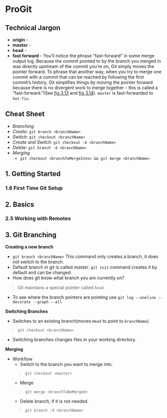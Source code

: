 # ProGit

## Technical Jargon
* **origin** -
* **master** -
* **head** -
* **fast forward** - You’ll notice the phrase “fast-forward” in some merge output log. Because the commit pointed to by the branch you merged in was directly upstream of the commit you’re on, Git simply moves the pointer forward. To phrase that another way, when you try to merge one commit with a commit that can be reached by following the first commit’s history, Git simplifies things by moving the pointer forward because there is no divergent work to merge together – this is called a “fast-forward.”(See [fig 3.13][1] and [fig 3.14][2]). `master` is fast-forwarded to `hot-fix`.

## Cheat Sheet
* _Branching_
 * _Create_: `git branch <branchName>`
 * _Switch_: `git checkout <branchName>`
 * _Create and Switch_: `git checkout -b <branchName>`
 * _Delete_: `git branch -d <branchName>`
* _Merging_
  * `git checkout <branchToMergeInto> && git merge <branchName>`


## 1. Getting Started
### 1.6 First Time Git Setup

## 2. Basics
### 2.5 Working with Remotes

## 3. Git Branching
**Creating a new branch**
* `git branch <branchName>` This command only creates a branch, it does not switch to the branch.
* Default branch in git is called _master_. `git init` command creates it by default and can be changed.
* How does git know what branch you are currently on?
>Git maintains a special pointer called `head`.
* To see where the branch pointers are pointing use `git log --oneline --decorate --graph --all`

**Switching Branches**
* Switches to an existing branch(moves `Head` to point to `branchName`).
> `git checkout <branchName>`
* Switching branches changes files in your working directory.

**Merging**
* Workflow
  * Switch to the branch you want to merge into.
  >`git checkout <master>`
  * Merge
  >`git merge <branchToBeMerged>`
  * Delete branch, if it is not needed.
  >`git branch -d <branchName>`


[1]: https://git-scm.com/book/en/v2/Git-Branching-Basic-Branching-and-Merging
[2]: https://git-scm.com/book/en/v2/Git-Branching-Basic-Branching-and-Merging
